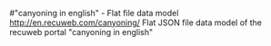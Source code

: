 #"canyoning in english" - Flat file data model
http://en.recuweb.com/canyoning/
Flat JSON file data model of the recuweb portal "canyoning in english"
